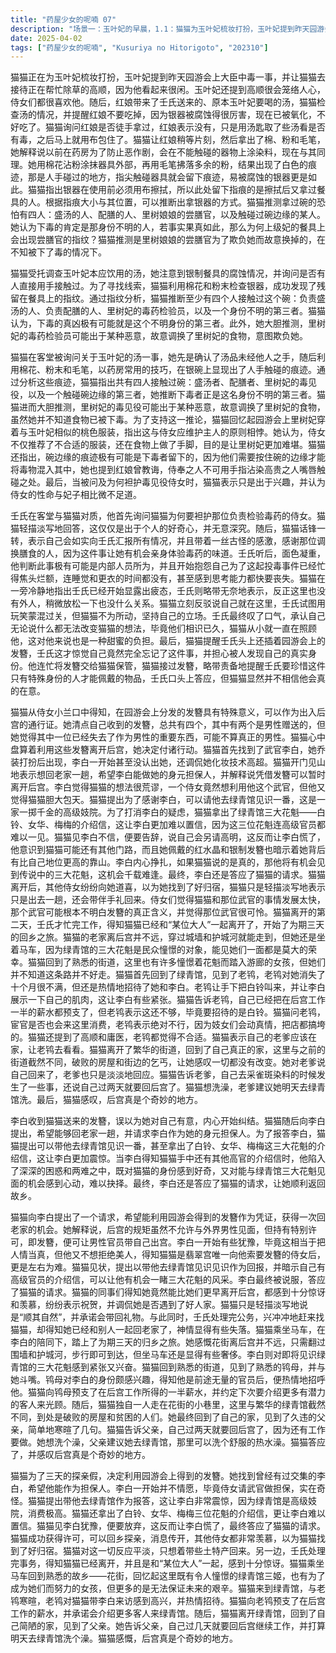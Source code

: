 ```yaml
---
title: "药屋少女的呢喃 07"
description: "场景一：玉叶妃的早晨，1.1：猫猫为玉叶妃梳妆打扮，玉叶妃提到昨天园游会大臣中毒的事情。场景一：玉叶妃的早晨，1.2：玉叶妃提到高顺在帮忙除草，并让猫猫去接待高顺。场景一：玉叶妃的早晨，1.3：红娘带来了壬氏送来的、玉叶妃本要喝的汤。场景二：猫猫的调查，2.1：猫猫检查汤，发现银器被腐蚀，并询问是否有人徒手拿过。场景二：猫猫的调查，2.2：猫猫用棉花和粉末检查银器，发现了指纹。场景二：猫猫的调查，2.3：猫猫推断有四个人摸过碗：盛汤者、配膳者、里树妃的毒药检验员，以及一个不明人士。场景二：猫猫的调查，2.4：猫猫认为下毒的是不明人士，并推测里树妃的毒药检验员可能为了欺负里树妃而故意调换了食物。场景三：猫猫的推理，3.1：猫猫回忆起园游会上里树妃穿着与玉叶妃相似的桃色服装，认为这是里树妃的侍女为了让里树妃出丑。场景三：猫猫的推理，3.2：猫猫认为侍女不仅让里树妃穿了不合适的衣服，还调换了食物，想让里树妃更加难堪。场景三：猫猫的推理，3.3：猫猫指出碗边缘的痕迹是下毒者留下的，因为他们按着边缘将毒物混入其中。场景四：壬氏的疑问，4.1：壬氏询问猫猫为何要袒护毒药检验员侍女，猫猫表示只是好奇。场景四：壬氏的疑问，4.2：猫猫表示会向壬氏妥善汇报，并感谢有人调换了食物，让她尝到了毒药。场景四：壬氏的疑问，4.3：壬氏认为此事是内部作案，并抱怨自己为此事忙得不可开交。场景五：发簪的秘密，5.1：猫猫从小兰处得知，园游会上分发的发簪可以作为出入后宫的通行证。场景五：发簪的秘密，5.2：猫猫收到了四个发簪，其中两个是男性送的。场景五：发簪的秘密，5.3：猫猫决定利用发簪离开后宫。场景六：李白的困扰，6.1：李白收到猫猫送来的发簪，误以为猫猫对他有意。场景六：李白的困扰，6.2：猫猫向李白提出想回老家，希望李白能为她做担保。场景六：李白的困扰，6.3：猫猫提出可以带李白去绿青馆作为报答，并表示有三大花魁的介绍信。场景六：李白的困扰，6.4：李白得知猫猫还有其他高官的介绍信，陷入两难。场景七：猫猫的计划，7.1：李白最终答应了猫猫的请求，猫猫成功获得了回老家的机会。场景七：猫猫的计划，7.2：猫猫的同事们对猫猫能比她们先离开后宫感到惊讶和羡慕。场景七：猫猫的计划，7.3：壬氏得知猫猫已经和别人一起离开了，感到失落。场景八：猫猫的回乡，8.1：猫猫乘坐马车回到故乡花街，并回忆起花街的景象。场景八：猫猫的回乡，8.2：猫猫来到绿青馆，见到了鸨母。场景八：猫猫的回乡，8.3：猫猫向鸨母预支了在后宫工作的工资，并表示会带客人来绿青馆。场景八：猫猫的回乡，8.4：猫猫回到自己的家，见到了父亲，并表示自己过几天就要回后宫了。"
date: 2025-04-02
tags: ["药屋少女的呢喃", "Kusuriya no Hitorigoto", "202310"]
---
```


猫猫正在为玉叶妃梳妆打扮，玉叶妃提到昨天园游会上大臣中毒一事，并让猫猫去接待正在帮忙除草的高顺，因为他看起来很闲。玉叶妃还提到高顺很会笼络人心，侍女们都很喜欢他。随后，红娘带来了壬氏送来的、原本玉叶妃要喝的汤，猫猫检查汤的情况，并提醒红娘不要吃掉，因为银器被腐蚀得很厉害，现在已被氧化，不好吃了。猫猫询问红娘是否徒手拿过，红娘表示没有，只是用汤匙取了些汤看是否有毒，之后马上就用布包住了。猫猫让红娘稍等片刻，然后拿出了棉、粉和毛笔，她解释说以前在药房为了防止恶作剧，会在不能触碰的器物上涂染料，现在与其同理。她用棉花沾粉涂抹器具外部，再用毛笔拂落多余的粉，结果出现了白色的痕迹，那是人手碰过的地方，指尖触碰器具就会留下痕迹，易被腐蚀的银器更是如此。猫猫指出银器在使用前必须用布擦拭，所以此处留下指痕的是擦拭后又拿过餐具的人。根据指痕大小与其位置，可以推断出拿银器的方式。猫猫推测拿过碗的恐怕有四人：盛汤的人、配膳的人、里树娘娘的尝膳官，以及触碰过碗边缘的某人。她认为下毒的肯定是那身份不明的人，若事实果真如此，那么为何上级妃的餐具上会出现尝膳官的指纹？猫猫推测是里树娘娘的尝膳官为了欺负她而故意换掉的，在不知被下了毒的情况下。

猫猫受托调查玉叶妃本应饮用的汤，她注意到银制餐具的腐蚀情况，并询问是否有人直接用手接触过。为了寻找线索，猫猫利用棉花和粉末检查银器，成功发现了残留在餐具上的指纹。通过指纹分析，猫猫推断至少有四个人接触过这个碗：负责盛汤的人、负责配膳的人、里树妃的毒药检验员，以及一个身份不明的第三者。猫猫认为，下毒的真凶极有可能就是这个不明身份的第三者。此外，她大胆推测，里树妃的毒药检验员可能出于某种恶意，故意调换了里树妃的食物，意图欺负她。

猫猫在客堂被询问关于玉叶妃的汤一事，她先是确认了汤品未经他人之手，随后利用棉花、粉末和毛笔，以药房常用的技巧，在银碗上显现出了人手触碰的痕迹。通过分析这些痕迹，猫猫指出共有四人接触过碗：盛汤者、配膳者、里树妃的毒见役，以及一个触碰碗边缘的第三者，她推断下毒者正是这名身份不明的第三者。猫猫进而大胆推测，里树妃的毒见役可能出于某种恶意，故意调换了里树妃的食物，虽然她并不知道食物已被下毒。为了支持这一推论，猫猫回忆起园游会上里树妃穿着与玉叶妃相似的桃色服装，指出这与侍女应维护主人的原则相悖。她认为，侍女不仅推荐了不合适的服装，还在食物上做了手脚，目的是让里树妃更加难堪。猫猫还指出，碗边缘的痕迹极有可能是下毒者留下的，因为他们需要按住碗的边缘才能将毒物混入其中，她也提到红娘曾教诲，侍奉之人不可用手指沾染高贵之人嘴唇触碰之处。最后，当被问及为何袒护毒见役侍女时，猫猫表示只是出于兴趣，并认为侍女的性命与妃子相比微不足道。

壬氏在客堂与猫猫对质，他首先询问猫猫为何要袒护那位负责检验毒药的侍女。猫猫轻描淡写地回答，这仅仅是出于个人的好奇心，并无意深究。随后，猫猫话锋一转，表示自己会如实向壬氏汇报所有情况，并且带着一丝古怪的感激，感谢那位调换膳食的人，因为这件事让她有机会亲身体验毒药的味道。壬氏听后，面色凝重，他判断此事极有可能是内部人员所为，并且开始抱怨自己为了这起投毒事件已经忙得焦头烂额，连睡觉和更衣的时间都没有，甚至感到思考能力都快要丧失。猫猫在一旁冷静地指出壬氏已经开始显露出疲态，壬氏则略带无奈地表示，反正这里也没有外人，稍微放松一下也没什么关系。猫猫立刻反驳说自己就在这里，壬氏试图用玩笑蒙混过关，但猫猫不为所动，坚持自己的立场。壬氏最终叹了口气，承认自己无论说什么都无法改变猫猫的想法，毕竟他们相识已久，猫猫从小就一直在照顾他，这对他来说也是一种甜蜜的负担。最后，猫猫提醒壬氏头上还插着园游会上的发簪，壬氏这才惊觉自己竟然完全忘记了这件事，并担心被人发现自己的真实身份。他连忙将发簪交给猫猫保管，猫猫接过发簪，略带责备地提醒壬氏要珍惜这件只有特殊身份的人才能佩戴的物品，壬氏口头上答应，但猫猫显然并不相信他会真的在意。

猫猫从侍女小兰口中得知，在园游会上分发的发簪具有特殊意义，可以作为出入后宫的通行证。她清点自己收到的发簪，总共有四个，其中有两个是男性赠送的，但她觉得其中一位已经失去了作为男性的重要东西，可能不算真正的男性。猫猫心中盘算着利用这些发簪离开后宫，她决定付诸行动。猫猫首先找到了武官李白，她乔装打扮后出现，李白一开始甚至没认出她，还调侃她化妆技术高超。猫猫开门见山地表示想回老家一趟，希望李白能做她的身元担保人，并解释说凭借发簪可以暂时离开后宫。李白觉得猫猫的想法很荒谬，一个侍女竟然想利用他这个武官，但他又觉得猫猫胆大包天。猫猫提出为了感谢李白，可以请他去绿青馆见识一番，这是一家一掷千金的高级妓院。为了打消李白的疑虑，猫猫拿出了绿青馆三大花魁——白铃、女华、梅梅的介绍信，这让李白更加难以置信，因为这三位花魁连高级官员都难以一见。猫猫见李白不信，便要告辞，说自己会另请高明，这反而让李白慌了，他意识到猫猫可能还有其他门路，而且她佩戴的红水晶和银制发簪也暗示着她背后有比自己地位更高的靠山。李白内心挣扎，如果猫猫说的是真的，那他将有机会见到传说中的三大花魁，这机会千载难逢。最终，李白还是答应了猫猫的请求。猫猫离开后，其他侍女纷纷向她道喜，以为她找到了好归宿，猫猫只是轻描淡写地表示只是出去一趟，还会带伴手礼回来。侍女们觉得猫猫和那位武官的事情发展太快，那个武官可能根本不明白发簪的真正含义，并觉得那位武官很可怜。猫猫离开的第二天，壬氏才忙完工作，得知猫猫已经和“某位大人”一起离开了，开始了为期三天的回乡之旅。猫猫的老家离后宫并不远，穿过城墙和护城河就能走到，但她还是坐着马车，因为绿青馆的三大花魁是民众憧憬的对象，能见她们一面都是莫大的荣幸。猫猫回到了熟悉的街道，这里也有许多憧憬着花魁而踏入游廊的女孩，但她们并不知道这条路并不好走。猫猫首先回到了绿青馆，见到了老鸨，老鸨对她消失了十个月很不满，但还是热情地招待了她和李白。老鸨让手下把白铃叫来，并让李白展示一下自己的肌肉，这让李白有些紧张。猫猫告诉老鸨，自己已经把在后宫工作一半的薪水都预支了，但老鸨表示这还不够，毕竟要招待的是白铃。猫猫问老鸨，宦官是否也会来这里消费，老鸨表示绝对不行，因为妓女们会动真情，把店都搞垮的。猫猫还提到了高顺和庸医，老鸨都觉得不合适。猫猫表示自己的老爹应该在家，让老鸨去看看。猫猫离开了繁华的街道，回到了自己真正的家，这里与之前的街道截然不同，破败的房屋和街边的乞丐，让她感叹一切都没有改变。她对老爹说自己回来了，老爹也只是淡淡地回应。猫猫告诉老爹，自己去采雀斑染料的时候发生了一些事，还说自己过两天就要回后宫了。猫猫想洗澡，老爹建议她明天去绿青馆洗。最后，猫猫感叹，后宫真是个奇妙的地方。

李白收到猫猫送来的发簪，误以为她对自己有意，内心开始纠结。猫猫随后向李白提出，希望能够回老家一趟，并请求李白作为她的身元担保人。为了报答李白，猫猫提出可以带他去绿青馆见识一番，甚至拿出了白铃、女华、梅梅这三大花魁的介绍信，这让李白更加震惊。当李白得知猫猫手中还有其他高官的介绍信时，他陷入了深深的困惑和两难之中，既对猫猫的身份感到好奇，又对能与绿青馆三大花魁见面的机会感到心动，难以抉择。最终，李白还是答应了猫猫的请求，让她顺利返回故乡。

猫猫向李白提出了一个请求，希望能利用园游会得到的发簪作为凭证，获得一次回老家的机会。她解释说，后宫的规矩虽然不允许与外界男性见面，但持有特别许可，即发簪，便可让男性官员带自己出宫。李白一开始有些犹豫，毕竟这相当于把人情当真，但他又不想拒绝美人，得知猫猫是翡翠宫唯一向他索要发簪的侍女后，更是左右为难。猫猫见状，提出以带他去绿青馆见识见识作为回报，并暗示自己有高级官员的介绍信，可以让他有机会一睹三大花魁的风采。李白最终被说服，答应了猫猫的请求。猫猫的同事们得知她竟然能比她们更早离开后宫，都感到十分惊讶和羡慕，纷纷表示祝贺，并调侃她是否遇到了好人家。猫猫只是轻描淡写地说是“顺其自然”，并承诺会带回礼物。与此同时，壬氏处理完公务，兴冲冲地赶来找猫猫，却得知她已经和别人一起回老家了，神情显得有些失落。猫猫乘坐马车，在李白的陪同下，踏上了为期三天的归乡之旅。她感慨花街离后宫并不远，只需翻过围墙和护城河，步行即可到达，但坐马车还是显得有些奢侈。李白则对即将见识绿青馆的三大花魁感到紧张又兴奋。猫猫回到熟悉的街道，见到了熟悉的鸨母，并与她斗嘴。鸨母对李白的身份颇感兴趣，得知他是前途无量的官员后，便热情地招呼他。猫猫向鸨母预支了在后宫工作所得的一半薪水，并约定下次要介绍更多有潜力的客人来光顾。随后，猫猫独自一人走在花街的小巷里，这里与繁华的绿青馆截然不同，到处是破败的房屋和贫困的人们。她最终回到了自己的家，见到了久违的父亲，简单地寒暄了几句。猫猫告诉父亲，自己过两天就要回后宫了，因为还有工作要做。她想洗个澡，父亲建议她去绿青馆，那里可以洗个舒服的热水澡。猫猫答应了，并感叹后宫真是个奇妙的地方。

猫猫为了三天的探亲假，决定利用园游会上得到的发簪。她找到曾经有过交集的李白，希望他能作为担保人。李白一开始并不情愿，毕竟侍女请武官做担保，实在奇怪。猫猫提出带他去绿青馆作为报答，这让李白非常震惊，因为绿青馆是高级妓院，消费极高。猫猫还拿出了白铃、女华、梅梅三位花魁的介绍信，更让李白难以置信。猫猫见李白犹豫，便要放弃，这反而让李白慌了，最终答应了猫猫的请求。猫猫成功获得许可，可以回乡探亲，消息传开，其他侍女都非常羡慕，以为猫猫找到了好归宿。猫猫对这一切反应平淡，只想着带些土特产回来。另一边，壬氏处理完事务，得知猫猫已经离开，并且是和“某位大人”一起，感到十分惊讶。猫猫乘坐马车回到熟悉的故乡——花街，回忆起这里既有令人憧憬的绿青馆三姬，也有为了成为她们而努力的女孩，但更多的是无法保证未来的艰辛。猫猫来到绿青馆，与老鸨寒暄，老鸨对猫猫带李白来访感到高兴，并热情招待。猫猫向老鸨预支了在后宫工作的薪水，并承诺会介绍更多客人来绿青馆。随后，猫猫离开绿青馆，回到了自己简陋的家，见到了父亲。她告诉父亲，自己过几天就要回后宫继续工作，并打算明天去绿青馆洗个澡。猫猫感慨，后宫真是个奇妙的地方。